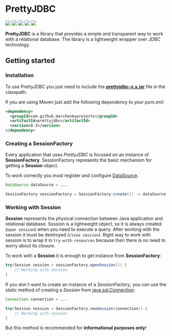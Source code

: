 # PrettyJDBC
[![](https://travis-ci.com/MarchenkoProjects/PrettyJDBC.svg?branch=master)](https://travis-ci.com/MarchenkoProjects/PrettyJDBC)
[![](https://img.shields.io/codecov/c/github/marchenkoprojects/prettyjdbc/master.svg?colorB=red&style=flat)](https://codecov.io/gh/MarchenkoProjects/PrettyJDBC)
[![](https://img.shields.io/github/license/marchenkoprojects/prettyjdbc.svg?style=flat)](https://github.com/MarchenkoProjects/PrettyJDBC/blob/master/LICENSE)
[![](https://img.shields.io/maven-central/v/com.github.marchenkoprojects/prettyjdbc.svg?style=flat&colorB=brightgreen)](https://search.maven.org/artifact/com.github.marchenkoprojects/prettyjdbc/0.3/jar)
[![](https://img.shields.io/badge/javadoc-v0.3-blue.svg?style=flat)](https://javadoc.io/doc/com.github.marchenkoprojects/prettyjdbc/0.3)

**PrettyJDBC** is a library that provides a simple and transparent way to work with a relational database. The library is a lightweight wrapper over JDBC technology.
## Getting started ##
### Installation ###
To use PrettyJDBC you just need to include the [**prettyjdbc-x.x.jar**](https://github.com/MarchenkoProjects/PrettyJDBC/releases/download/v0.3/prettyjdbc-0.3.zip) file in the classpath.

If you are using Maven just add the following dependency to your *pom.xml*:
```xml
<dependency>
  <groupId>com.github.marchenkoprojects</groupId>
  <artifactId>prettyjdbc</artifactId>
  <version>0.3</version>
</dependency>
```

### Creating a SessionFactory ###
Every application that uses *PrettyJDBC* is focused on an instance of **SessionFactory**.
SessionFactory represents the basic mechanism for getting a **Session** object. 

To work correctly you must register and configure [DataSource](https://docs.oracle.com/javase/7/docs/api/javax/sql/DataSource.html).
```java
DataSource dataSource = ...

SessionFactory sessionFactory = SessionFactory.create(() -> dataSource);
```

### Working with Session ###
**Session** represents the physical connection between Java application and relational database. Session is a lightweight object, so it is always 
created (`open session`) when you need to execute a query. After working with the session it must be destroyed (`close session`). 
Right way to work with session is to wrap it in `try-with-resources` because then there is no need to worry about its closure.

To work with a **Session** it is enough to get instance from **SessionFactory**:
```java
try(Session session = sessionFactory.openSession()) {
    // Working with session
}
```

If you don`t want to create an instance of a *SessionFactory*, 
you can use the static method of creating a *Session* from [java.sql.Connection](https://docs.oracle.com/javase/7/docs/api/java/sql/Connection.html):
```java
Connection connection = ...

try(Session session = SessionFactory.newSession(connection)) {
    // Working with session
}
```
But this method is recommended for **informational purposes only**!